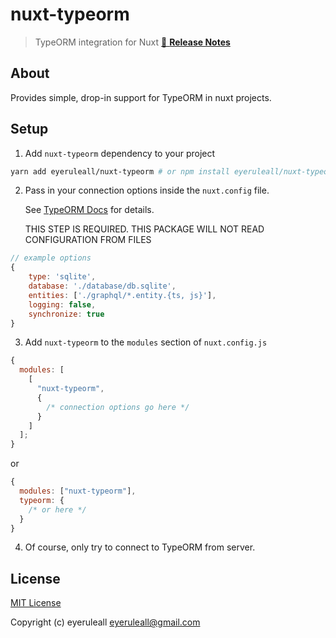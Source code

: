 # nuxt-typeorm

<!-- [![npm version][npm-version-src]][npm-version-href]
[![npm downloads][npm-downloads-src]][npm-downloads-href]
[![Github Actions CI][github-actions-ci-src]][github-actions-ci-href]
[![Codecov][codecov-src]][codecov-href]
[![License][license-src]][license-href] -->

> TypeORM integration for Nuxt
> [📖 **Release Notes**](./CHANGELOG.md)

## About

Provides simple, drop-in support for TypeORM in nuxt projects.

## Setup

1. Add `nuxt-typeorm` dependency to your project

```bash
yarn add eyeruleall/nuxt-typeorm # or npm install eyeruleall/nuxt-typeorm
```

2. Pass in your connection options inside the `nuxt.config` file.

   See [TypeORM Docs](https://typeorm.io/#/connection-options) for details.

   THIS STEP IS REQUIRED. THIS PACKAGE WILL NOT READ CONFIGURATION FROM FILES

```js
// example options
{
    type: 'sqlite',
    database: './database/db.sqlite',
    entities: ['./graphql/*.entity.{ts, js}'],
    logging: false,
    synchronize: true
}
```

3. Add `nuxt-typeorm` to the `modules` section of `nuxt.config.js`

```js
{
  modules: [
    [
      "nuxt-typeorm",
      {
        /* connection options go here */
      }
    ]
  ];
}
```

or

```js
{
  modules: ["nuxt-typeorm"],
  typeorm: {
    /* or here */
  }
}
```

4. Of course, only try to connect to TypeORM from server.

## License

[MIT License](./LICENSE)

Copyright (c) eyeruleall <eyeruleall@gmail.com>

<!-- Badges -->

[npm-version-src]: https://img.shields.io/npm/v/nuxt-typeorm/latest.svg
[npm-version-href]: https://npmjs.com/package/nuxt-typeorm
[npm-downloads-src]: https://img.shields.io/npm/dt/nuxt-typeorm.svg
[npm-downloads-href]: https://npmjs.com/package/nuxt-typeorm
[github-actions-ci-src]: https://github.com/eyeruleall/nuxt-typeorm/workflows/ci/badge.svg
[github-actions-ci-href]: https://github.com/eyeruleall/nuxt-typeorm/actions?query=workflow%3Aci
[codecov-src]: https://img.shields.io/codecov/c/github/eyeruleall/nuxt-typeorm.svg
[codecov-href]: https://codecov.io/gh/eyeruleall/nuxt-typeorm
[license-src]: https://img.shields.io/npm/l/nuxt-typeorm.svg
[license-href]: https://npmjs.com/package/nuxt-typeorm
